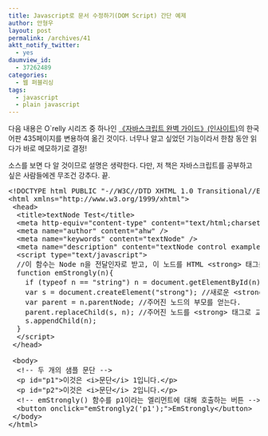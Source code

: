 ```yaml
---
title: Javascript로 문서 수정하기(DOM Script) 간단 예제
author: 안형우
layout: post
permalink: /archives/41
aktt_notify_twitter:
  - yes
daumview_id:
  - 37262489
categories:
  - 웹 퍼블리싱
tags:
  - javascript
  - plain javascript
---
```

다음 내용은 O\`relly 시리즈 중 하나인 <a href="http://www.insightbook.co.kr/books/programming-insight/%EC%9E%90%EB%B0%94%EC%8A%A4%ED%81%AC%EB%A6%BD%ED%8A%B8-%EC%99%84%EB%B2%BD-%EA%B0%80%EC%9D%B4%EB%93%9C" target="_blank">《자바스크립트 완벽 가이드》(인사이트)</a>의 한국어판 435페이지를 변용하여 옮긴 것이다. 너무나 알고 싶었던 기능이라서 한참 동안 읽다가 바로 메모하기로 결정!

소스를 보면 다 알 것이므로 설명은 생략한다. 다만, 저 책은 자바스크립트를 공부하고 싶은 사람들에겐 무조건 강추다. 끝.

<pre title="code" class="brush: jscript;">&lt;!DOCTYPE html PUBLIC "-//W3C//DTD XHTML 1.0 Transitional//EN" "http://www.w3.org/TR/xhtml1/DTD/xhtml1-transitional.dtd"&gt;
&lt;html xmlns="http://www.w3.org/1999/xhtml"&gt;
 &lt;head&gt;
  &lt;title&gt;textNode Test&lt;/title&gt;
  &lt;meta http-equiv="content-type" content="text/html;charset=utf-8" /&gt;
  &lt;meta name="author" content="ahw" /&gt;
  &lt;meta name="keywords" content="textNode" /&gt;
  &lt;meta name="description" content="textNode control example." /&gt;
  &lt;script type="text/javascript"&gt;
  //이 함수는 Node n을 전달인자로 받고, 이 노드를 HTML &lt;strong&gt; 태그를 표현하는 Element 노드로 교체한 후 기존 노드를 새로 만든 &lt;strong&gt; 엘리먼트의 자식으로 만든다.
  function emStrongly(n){
	if (typeof n == "string") n = document.getElementById(n); //노드를 조사한다.
	var s = document.createElement("strong"); //새로운 &lt;strong&gt; 엘리먼트를 생성.
	var parent = n.parentNode; //주어진 노드의 부모를 얻는다.
	parent.replaceChild(s, n); //주어진 노드를 &lt;strong&gt; 태그로 교체한다.
	s.appendChild(n);
  }
  &lt;/script&gt;
 &lt;/head&gt;

 &lt;body&gt;
  &lt;!-- 두 개의 샘플 문단 --&gt;
  &lt;p id="p1"&gt;이것은 &lt;i&gt;문단&lt;/i&gt; 1입니다.&lt;/p&gt;
  &lt;p id="p2"&gt;이것은 &lt;i&gt;문단&lt;/i&gt; 2입니다.&lt;/p&gt;
  &lt;!-- emStrongly() 함수를 p1이라는 엘리먼트에 대해 호출하는 버튼 --&gt;
  &lt;button onclick="emStrongly2(&#039;p1&#039;);"&gt;EmStrongly&lt;/button&gt;
 &lt;/body&gt;
&lt;/html&gt;</pre>

&nbsp;